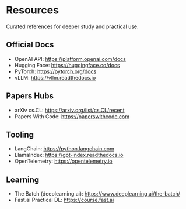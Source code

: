# Resources

Curated references for deeper study and practical use.

## Official Docs
- OpenAI API: https://platform.openai.com/docs
- Hugging Face: https://huggingface.co/docs
- PyTorch: https://pytorch.org/docs
- vLLM: https://vllm.readthedocs.io

## Papers Hubs
- arXiv cs.CL: https://arxiv.org/list/cs.CL/recent
- Papers With Code: https://paperswithcode.com

## Tooling
- LangChain: https://python.langchain.com
- LlamaIndex: https://gpt-index.readthedocs.io
- OpenTelemetry: https://opentelemetry.io

## Learning
- The Batch (deeplearning.ai): https://www.deeplearning.ai/the-batch/
- Fast.ai Practical DL: https://course.fast.ai
